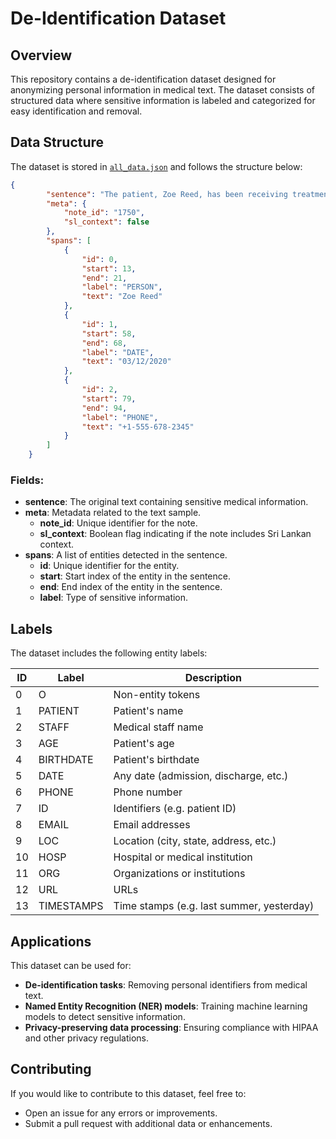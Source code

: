 # De-Identification Dataset

## Overview

This repository contains a de-identification dataset designed for anonymizing personal information in medical text. The dataset consists of structured data where sensitive information is labeled and categorized for easy identification and removal.

## Data Structure

The dataset is stored in [`all_data.json`](./all_data.json) and follows the structure below:

```json
{
        "sentence": "The patient, Zoe Reed, has been receiving treatment since 03/12/2020. Contact: +1-555-678-2345.",
        "meta": {
            "note_id": "1750",
            "sl_context": false
        },
        "spans": [
            {
                "id": 0,
                "start": 13,
                "end": 21,
                "label": "PERSON",
                "text": "Zoe Reed"
            },
            {
                "id": 1,
                "start": 58,
                "end": 68,
                "label": "DATE",
                "text": "03/12/2020"
            },
            {
                "id": 2,
                "start": 79,
                "end": 94,
                "label": "PHONE",
                "text": "+1-555-678-2345"
            }
        ]
    }
```

### Fields:
- **sentence**: The original text containing sensitive medical information.
- **meta**: Metadata related to the text sample.
  - **note_id**: Unique identifier for the note.
  - **sl_context**: Boolean flag indicating if the note includes Sri Lankan context.
- **spans**: A list of entities detected in the sentence.
  - **id**: Unique identifier for the entity.
  - **start**: Start index of the entity in the sentence.
  - **end**: End index of the entity in the sentence.
  - **label**: Type of sensitive information.

## Labels

The dataset includes the following entity labels:

| ID  | Label      | Description                                     |
|-----|-----------|-------------------------------------------------|
| 0   | O         | Non-entity tokens                               |
| 1   | PATIENT   | Patient's name                                  |
| 2   | STAFF     | Medical staff name                              |
| 3   | AGE       | Patient's age                                   |
| 4   | BIRTHDATE | Patient's birthdate                             |
| 5   | DATE      | Any date (admission, discharge, etc.)           |
| 6   | PHONE     | Phone number                                    |
| 7   | ID        | Identifiers (e.g. patient ID)             |
| 8   | EMAIL     | Email addresses                                 |
| 9   | LOC       | Location (city, state, address, etc.)           |
| 10  | HOSP      | Hospital or medical institution                 |
| 11  | ORG       | Organizations or institutions                   |
| 12  | URL       | URLs                  |
| 13  | TIMESTAMPS       | Time stamps (e.g. last summer, yesterday)                  |


## Applications

This dataset can be used for:
- **De-identification tasks**: Removing personal identifiers from medical text.
- **Named Entity Recognition (NER) models**: Training machine learning models to detect sensitive information.
- **Privacy-preserving data processing**: Ensuring compliance with HIPAA and other privacy regulations.

## Contributing

If you would like to contribute to this dataset, feel free to:
- Open an issue for any errors or improvements.
- Submit a pull request with additional data or enhancements.
